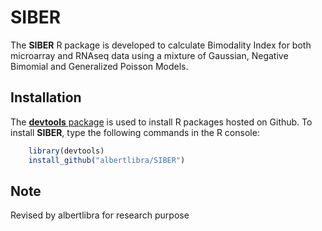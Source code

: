 # SIBER


The **SIBER** R package is developed to calculate Bimodality Index for both microarray and RNAseq data using
a mixture of Gaussian, Negative Bimomial and Generalized Poisson Models. 

## Installation

The [**devtools** package](http://cran.r-project.org/web/packages/devtools/index.html) is used to install R packages hosted on Github. To install **SIBER**, type the following commands in the R console:

```r
    library(devtools)
    install_github("albertlibra/SIBER")
```
## Note

Revised by albertlibra for research purpose
